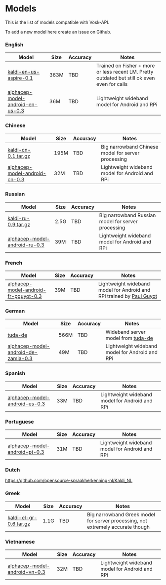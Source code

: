 # Models

This is the list of models compatible with Vosk-API.

To add a new model here create an issue on Github.

### English

| Model                                                                                                     | Size  | Accuracy   | Notes                                                                                        |
|-----------------------------------------------------------------------------------------------------------|-------|------------|----------------------------------------------------------------------------------------------|
| [kaldi-en-us-aspire-0.1](http://alphacephei.com/kaldi/kaldi-en-us-aspire-0.1.tar.gz)                      |  363M |   TBD      | Trained on Fisher + more or less recent LM. Pretty outdated but still ok even even for calls |
| [alphacep-model-android-en-us-0.3](http://alphacephei.com/kaldi/alphacep-model-android-en-us-0.3.tar.gz)  |  36M  |   TBD      | Lightweight wideband model for Android and RPi                                               |

### Chinese

| Model                                                                                                     | Size  | Accuracy   | Notes                                                                                        |
|-----------------------------------------------------------------------------------------------------------|-------|------------|----------------------------------------------------------------------------------------------|
| [kaldi-cn-0.1.tar.gz](http://alphacephei.com/kaldi/kaldi-cn-0.1.tar.gz)                                   |  195M |   TBD      | Big narrowband Chinese model for server processing                                           |
| [alphacep-model-android-cn-0.3](http://alphacephei.com/kaldi/alphacep-model-android-cn-0.3.tar.gz)        |  32M  |   TBD      | Lightweight wideband model for Android and RPi                                               |

### Russian

| Model                                                                                                     | Size  | Accuracy   | Notes                                                                                        |
|-----------------------------------------------------------------------------------------------------------|-------|------------|----------------------------------------------------------------------------------------------|
| [kaldi-ru-0.9.tar.gz](http://alphacephei.com/kaldi/kaldi-ru-0.9.tar.gz)                                   |  2.5G |   TBD      | Big narrowband Russian model for server processing                                           |
| [alphacep-model-android-ru-0.3](http://alphacephei.com/kaldi/alphacep-model-android-ru-0.3.tar.gz)        |  39M  |   TBD      | Lightweight wideband model for Android and RPi                                               |

### French

| Model                                                                                                                   | Size  | Accuracy   | Notes                                                                                        |
|-------------------------------------------------------------------------------------------------------------------------|-------|------------|----------------------------------------------------------------------------------------------|
| [alphacep-model-android-fr-pguyot-0.3](http://alphacephei.com/kaldi/alphacep-model-android-fr-pguyot-0.3.tar.gz)        |  39M  |   TBD      | Lightweight wideband model for Android and RPi trained by [Paul Guyot](https://github.com/pguyot/zamia-speech/releases) |

### German

| Model                                                                                                     | Size  | Accuracy   | Notes                                                                                                |
|-----------------------------------------------------------------------------------------------------------|-------|------------|------------------------------------------------------------------------------------------------------|
| [tuda-de](http://ltdata1.informatik.uni-hamburg.de/kaldi_tuda_de/de_400k_nnet3chain_tdnn1f_2048_sp_bi.tar.bz2)        |  566M |   TBD      | Wideband server model from [tuda-de](https://github.com/uhh-lt/kaldi-tuda-de)            |
| [alphacep-model-android-de-zamia-0.3](http://alphacephei.com/kaldi/alphacep-model-android-de-zamia-0.3.tar.gz)        |  49M  |   TBD      | Lightweight wideband model for Android and RPi                                           |

### Spanish

| Model                                                                                                     | Size  | Accuracy   | Notes                                                                                        |
|-----------------------------------------------------------------------------------------------------------|-------|------------|----------------------------------------------------------------------------------------------|
| [alphacep-model-android-es-0.3](http://alphacephei.com/kaldi/alphacep-model-android-es-0.3.tar.gz)        |  33M  |   TBD      | Lightweight wideband model for Android and RPi                                               |

### Portuguese

| Model                                                                                                     | Size  | Accuracy   | Notes                                                                                        |
|-----------------------------------------------------------------------------------------------------------|-------|------------|----------------------------------------------------------------------------------------------|
| [alphacep-model-android-pt-0.3](http://alphacephei.com/kaldi/alphacep-model-android-pt-0.3.tar.gz)        |  31M  |   TBD      | Lightweight wideband model for Android and RPi                                               |

### Dutch

https://github.com/opensource-spraakherkenning-nl/Kaldi_NL

### Greek

| Model                                                                                                     | Size  | Accuracy   | Notes                                                                                        |
|-----------------------------------------------------------------------------------------------------------|-------|------------|----------------------------------------------------------------------------------------------|
| [kaldi-el-gr-0.6.tar.gz](http://alphacephei.com/kaldi/kaldi-el-gr-0.6.tar.gz)                             |  1.1G |   TBD      | Big narrowband Greek model for server processing, not extremely accurate though        |

### Vietnamese

| Model                                                                                                     | Size  | Accuracy   | Notes                                                                                        |
|-----------------------------------------------------------------------------------------------------------|-------|------------|----------------------------------------------------------------------------------------------|
| [alphacep-model-android-vn-0.3](http://alphacephei.com/kaldi/alphacep-model-android-vn-0.3.tar.gz)        |  32M  |   TBD      | Lightweight wideband model for Android and RPi                                               |
